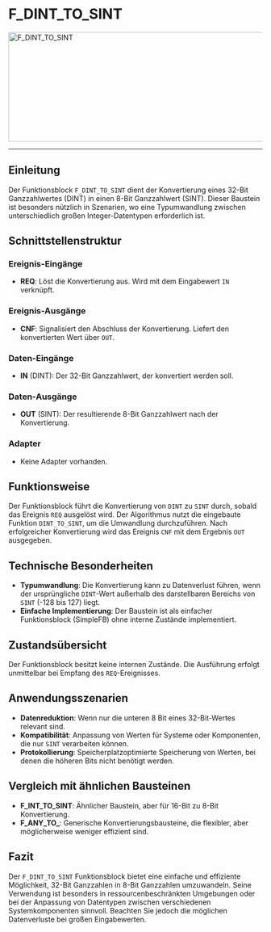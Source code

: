 # F_DINT_TO_SINT

<img width="1437" height="217" alt="F_DINT_TO_SINT" src="https://github.com/user-attachments/assets/a19ea1e6-6fc7-492c-8a92-09e3466d0f6c" />

* * * * * * * * * *
## Einleitung
Der Funktionsblock `F_DINT_TO_SINT` dient der Konvertierung eines 32-Bit Ganzzahlwertes (DINT) in einen 8-Bit Ganzzahlwert (SINT). Dieser Baustein ist besonders nützlich in Szenarien, wo eine Typumwandlung zwischen unterschiedlich großen Integer-Datentypen erforderlich ist.

## Schnittstellenstruktur

### **Ereignis-Eingänge**
- **REQ**: Löst die Konvertierung aus. Wird mit dem Eingabewert `IN` verknüpft.

### **Ereignis-Ausgänge**
- **CNF**: Signalisiert den Abschluss der Konvertierung. Liefert den konvertierten Wert über `OUT`.

### **Daten-Eingänge**
- **IN** (DINT): Der 32-Bit Ganzzahlwert, der konvertiert werden soll.

### **Daten-Ausgänge**
- **OUT** (SINT): Der resultierende 8-Bit Ganzzahlwert nach der Konvertierung.

### **Adapter**
- Keine Adapter vorhanden.

## Funktionsweise
Der Funktionsblock führt die Konvertierung von `DINT` zu `SINT` durch, sobald das Ereignis `REQ` ausgelöst wird. Der Algorithmus nutzt die eingebaute Funktion `DINT_TO_SINT`, um die Umwandlung durchzuführen. Nach erfolgreicher Konvertierung wird das Ereignis `CNF` mit dem Ergebnis `OUT` ausgegeben.

## Technische Besonderheiten
- **Typumwandlung**: Die Konvertierung kann zu Datenverlust führen, wenn der ursprüngliche `DINT`-Wert außerhalb des darstellbaren Bereichs von `SINT` (-128 bis 127) liegt.
- **Einfache Implementierung**: Der Baustein ist als einfacher Funktionsblock (SimpleFB) ohne interne Zustände implementiert.

## Zustandsübersicht
Der Funktionsblock besitzt keine internen Zustände. Die Ausführung erfolgt unmittelbar bei Empfang des `REQ`-Ereignisses.

## Anwendungsszenarien
- **Datenreduktion**: Wenn nur die unteren 8 Bit eines 32-Bit-Wertes relevant sind.
- **Kompatibilität**: Anpassung von Werten für Systeme oder Komponenten, die nur `SINT` verarbeiten können.
- **Protokollierung**: Speicherplatzoptimierte Speicherung von Werten, bei denen die höheren Bits nicht benötigt werden.

## Vergleich mit ähnlichen Bausteinen
- **F_INT_TO_SINT**: Ähnlicher Baustein, aber für 16-Bit zu 8-Bit Konvertierung.
- **F_ANY_TO_<Typ>**: Generische Konvertierungsbausteine, die flexibler, aber möglicherweise weniger effizient sind.

## Fazit
Der `F_DINT_TO_SINT` Funktionsblock bietet eine einfache und effiziente Möglichkeit, 32-Bit Ganzzahlen in 8-Bit Ganzzahlen umzuwandeln. Seine Verwendung ist besonders in ressourcenbeschränkten Umgebungen oder bei der Anpassung von Datentypen zwischen verschiedenen Systemkomponenten sinnvoll. Beachten Sie jedoch die möglichen Datenverluste bei großen Eingabewerten.
